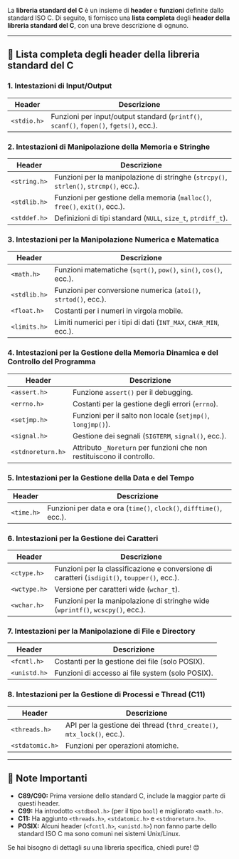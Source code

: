 
La **libreria standard del C** è un insieme di **header** e **funzioni** definite dallo standard ISO C. Di seguito, ti fornisco una **lista completa** degli **header della libreria standard del C**, con una breve descrizione di ognuno.

---

## 📜 **Lista completa degli header della libreria standard del C**

### **1. Intestazioni di Input/Output**

|**Header**|**Descrizione**|
|---|---|
|`<stdio.h>`|Funzioni per input/output standard (`printf()`, `scanf()`, `fopen()`, `fgets()`, ecc.).|

### **2. Intestazioni di Manipolazione della Memoria e Stringhe**

|**Header**|**Descrizione**|
|---|---|
|`<string.h>`|Funzioni per la manipolazione di stringhe (`strcpy()`, `strlen()`, `strcmp()`, ecc.).|
|`<stdlib.h>`|Funzioni per gestione della memoria (`malloc()`, `free()`, `exit()`, ecc.).|
|`<stddef.h>`|Definizioni di tipi standard (`NULL`, `size_t`, `ptrdiff_t`).|

### **3. Intestazioni per la Manipolazione Numerica e Matematica**

|**Header**|**Descrizione**|
|---|---|
|`<math.h>`|Funzioni matematiche (`sqrt()`, `pow()`, `sin()`, `cos()`, ecc.).|
|`<stdlib.h>`|Funzioni per conversione numerica (`atoi()`, `strtod()`, ecc.).|
|`<float.h>`|Costanti per i numeri in virgola mobile.|
|`<limits.h>`|Limiti numerici per i tipi di dati (`INT_MAX`, `CHAR_MIN`, ecc.).|

### **4. Intestazioni per la Gestione della Memoria Dinamica e del Controllo del Programma**

|**Header**|**Descrizione**|
|---|---|
|`<assert.h>`|Funzione `assert()` per il debugging.|
|`<errno.h>`|Costanti per la gestione degli errori (`errno`).|
|`<setjmp.h>`|Funzioni per il salto non locale (`setjmp()`, `longjmp()`).|
|`<signal.h>`|Gestione dei segnali (`SIGTERM`, `signal()`, ecc.).|
|`<stdnoreturn.h>`|Attributo `_Noreturn` per funzioni che non restituiscono il controllo.|

### **5. Intestazioni per la Gestione della Data e del Tempo**

|**Header**|**Descrizione**|
|---|---|
|`<time.h>`|Funzioni per data e ora (`time()`, `clock()`, `difftime()`, ecc.).|

### **6. Intestazioni per la Gestione dei Caratteri**

|**Header**|**Descrizione**|
|---|---|
|`<ctype.h>`|Funzioni per la classificazione e conversione di caratteri (`isdigit()`, `toupper()`, ecc.).|
|`<wctype.h>`|Versione per caratteri wide (`wchar_t`).|
|`<wchar.h>`|Funzioni per la manipolazione di stringhe wide (`wprintf()`, `wcscpy()`, ecc.).|

### **7. Intestazioni per la Manipolazione di File e Directory**

|**Header**|**Descrizione**|
|---|---|
|`<fcntl.h>`|Costanti per la gestione dei file (solo POSIX).|
|`<unistd.h>`|Funzioni di accesso ai file system (solo POSIX).|

### **8. Intestazioni per la Gestione di Processi e Thread (C11)**

|**Header**|**Descrizione**|
|---|---|
|`<threads.h>`|API per la gestione dei thread (`thrd_create()`, `mtx_lock()`, ecc.).|
|`<stdatomic.h>`|Funzioni per operazioni atomiche.|

---

## **📌 Note Importanti**

- **C89/C90:** Prima versione dello standard C, include la maggior parte di questi header.
- **C99:** Ha introdotto `<stdbool.h>` (per il tipo `bool`) e migliorato `<math.h>`.
- **C11:** Ha aggiunto `<threads.h>`, `<stdatomic.h>` e `<stdnoreturn.h>`.
- **POSIX:** Alcuni header (`<fcntl.h>`, `<unistd.h>`) non fanno parte dello standard ISO C ma sono comuni nei sistemi Unix/Linux.

Se hai bisogno di dettagli su una libreria specifica, chiedi pure! 😊